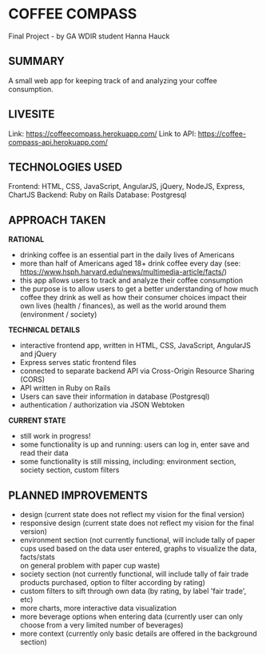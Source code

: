 # COFFEE COMPASS

Final Project - by GA WDIR student Hanna Hauck

## SUMMARY

A small web app for keeping track of and analyzing your coffee consumption.

## LIVESITE

Link: https://coffeecompass.herokuapp.com/
Link to API: https://coffee-compass-api.herokuapp.com/

## TECHNOLOGIES USED

Frontend: HTML, CSS, JavaScript, AngularJS, jQuery, NodeJS, Express, ChartJS
Backend: Ruby on Rails
Database: Postgresql

## APPROACH TAKEN

**RATIONAL**
- drinking coffee is an essential part in the daily lives of Americans
- more than half of Americans aged 18+ drink coffee every day (see: https://www.hsph.harvard.edu/news/multimedia-article/facts/)
- this app allows users to track and analyze their coffee consumption
- the purpose is to allow users to get a better understanding of how much coffee
they drink as well as how their consumer choices impact their own lives (health
  / finances), as well as the world around them (environment / society)

**TECHNICAL DETAILS**
- interactive frontend app, written in HTML, CSS, JavaScript, AngularJS and jQuery
- Express serves static frontend files
- connected to separate backend API via Cross-Origin Resource Sharing (CORS)
- API written in Ruby on Rails
- Users can save their information in database (Postgresql)
- authentication / authorization via JSON Webtoken

**CURRENT STATE**
- still work in progress!
- some functionality is up and running: users can log in, enter save and read
their data
- some functionality is still missing, including: environment section, society
section, custom filters


## PLANNED IMPROVEMENTS
- design (current state does not reflect my vision for the final version)
- responsive design (current state does not reflect my vision for the final version)
- environment section (not currently functional, will include tally of paper cups
  used based on the data user entered, graphs to visualize the data, facts/stats  
  on general problem with paper cup waste)
- society section (not currently functional, will include tally of fair trade products
  purchased, option to filter according by rating)
- custom filters to sift through own data (by rating, by label 'fair trade', etc)
- more charts, more interactive data visualization
- more beverage options when entering data (currently user can only choose from
  a very limited number of beverages)
- more context (currently only basic details are offered in the background section)
